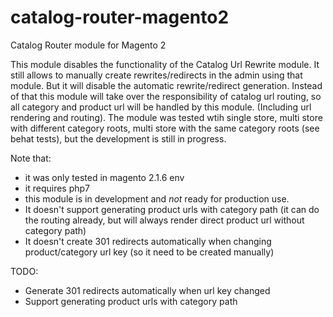 # catalog-router-magento2
Catalog Router module for Magento 2

This module disables the functionality of the Catalog Url Rewrite module. It still allows to manually create rewrites/redirects in the admin using that module. But it will disable the automatic rewrite/redirect generation.
Instead of that this module will take over the responsibility of catalog url routing, so all category and product url will be handled by this module. (Including url rendering and routing).
The module was tested wtih single store, multi store with different category roots, multi store with the same category roots (see behat tests), but the development is still in progress.

Note that:
- it was only tested in magento 2.1.6 env
- it requires php7
- this module is in development and *not* ready for production use.
- It doesn't support generating product urls with category path (it can do the routing already, but will always render direct product url without category path)
- It doesn't create 301 redirects automatically when changing product/category url key (so it need to be created manually)

TODO:
- Generate 301 redirects automatically when url key changed
- Support generating product urls with category path
